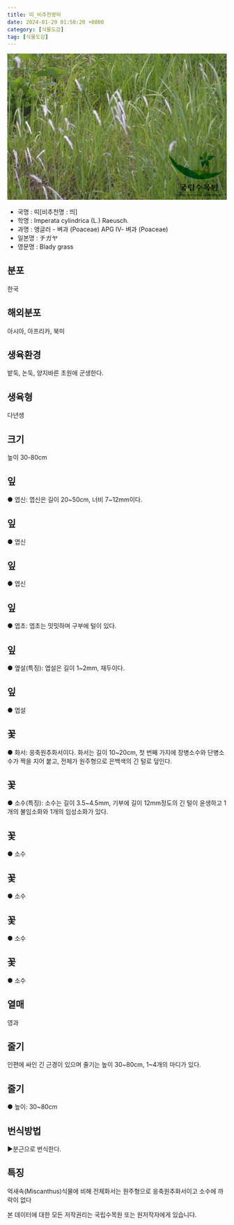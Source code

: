 ```yaml
---
title: 띠_비추천명띄
date: 2024-01-29 01:50:20 +0800
category: [식물도감]
tag: [식물도감]
---
```




![띠[비추천명 : 띄]](/assets/img/fileUpload/plants/basic/Gramineae/Imperata/14521/1_th2.JPG)
- 국명 : 띠[비추천명 : 띄]
- 학명 : Imperata cylindrica (L.) Raeusch.
- 과명 : 앵글러 - 벼과 (Poaceae) APG Ⅳ- 벼과 (Poaceae)
- 일본명 : チガヤ
- 영문명 : Blady grass


## 분포
한국
## 해외분포
아시아, 아프리카, 북미
## 생육환경
밭둑, 논둑, 양지바른 초원에 군생한다.
## 생육형
다년생
## 크기
높이 30-80cm
## 잎
● 엽신: 엽신은 길이 20~50cm, 너비 7~12mm이다.
## 잎
● 엽신
## 잎
● 엽신
## 잎
● 엽초: 엽초는 밋밋하며 구부에 털이 있다.
## 잎
● 옆설(특징): 엽설은 길이 1~2mm, 재두이다.
## 잎
● 엽설
## 꽃
● 화서: 응축원추화서이다. 화서는 길이 10~20cm, 첫 번째 가지에 장병소수와 단병소수가 짝을 지어 붙고, 전체가 원주형으로 은백색의 긴 털로 덮인다.
## 꽃
● 소수(특징): 소수는 길이 3.5~4.5mm, 기부에 길이 12mm정도의 긴 털이 윤생하고 1개의 불임소화와 1개의 임성소화가 있다.
## 꽃
● 소수
## 꽃
● 소수
## 꽃
● 소수
## 꽃
● 소수
## 열매
영과
## 줄기
인편에 싸인 긴 근경이 있으며 줄기는 높이 30~80cm, 1~4개의 마디가 있다.
## 줄기
● 높이: 30~80cm
## 번식방법
▶분근으로 번식한다.
## 특징
억새속(Miscanthus)식물에 비해 전체화서는 원주형으로 응축원추화서이고 소수에 까락이 없다






본 데이터에 대한 모든 저작권리는 국립수목원 또는 원저작자에게 있습니다.

